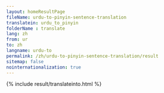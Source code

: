 ```yaml
---
layout: homeResultPage
fileName: urdu-to-pinyin-sentence-translation
translatein: urdu_to_pinyin
folderName : translate
lang: zh
from: ur
to: zh
langname: urdu-to
permalink: /zh/urdu-to-pinyin-sentence-translation/result
sitemap: false
nointernationalization: true
---
```

{% include result/translateinto.html %}

<script src="/js/result/translation.js" data-foldername="{{page.folderName}}" data-lang="{{page.lang}}"></script>
